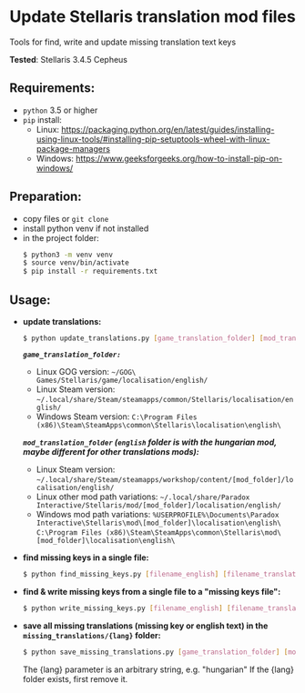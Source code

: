 # Update Stellaris translation mod files
Tools for find, write and update missing translation text keys

**Tested**: Stellaris 3.4.5 Cepheus

## Requirements:
- `python` 3.5 or higher
- `pip`
  install: 
  - Linux: https://packaging.python.org/en/latest/guides/installing-using-linux-tools/#installing-pip-setuptools-wheel-with-linux-package-managers
  - Windows: https://www.geeksforgeeks.org/how-to-install-pip-on-windows/

## Preparation:

- copy files or `git clone`
- install python venv if not installed
- in the project folder:
  ```bash
  $ python3 -m venv venv
  $ source venv/bin/activate
  $ pip install -r requirements.txt
  ```

## Usage:

- **update translations:**
  ```bash
  $ python update_translations.py [game_translation_folder] [mod_translation_folder]
  ```
  ***`game_translation_folder:`*** 
  - Linux GOG version: `~/GOG\ Games/Stellaris/game/localisation/english/`
  - Linux Steam version: `~/.local/share/Steam/steamapps/common/Stellaris/localisation/english/`
  - Windows Steam version: `C:\Program Files (x86)\Steam\SteamApps\common\Stellaris\localisation\english\`
  
  ***`mod_translation_folder` (`english` folder is with the hungarian mod, maybe different for other translations mods):***
  - Linux Steam version: `~/.local/share/Steam/steamapps/workshop/content/[mod_folder]/localisation/english/`
  - Linux other mod path variations: 
    `~/.local/share/Paradox Interactive/Stellaris/mod/[mod_folder]/localisation/english/`
  - Windows mod path variations: 
    `%USERPROFILE%\Documents\Paradox Interactive\Stellaris\mod\[mod_folder]\localisation\english\`
    `C:\Program Files (x86)\Steam\SteamApps\common\Stellaris\mod\[mod_folder]\localisation\english\`


- **find missing keys in a single file:**
  ```bash
  $ python find_missing_keys.py [filename_english] [filename_translated]
  ```

- **find & write missing keys from a single file to a "missing keys file":**
  ```bash
  $ python write_missing_keys.py [filename_english] [filename_translated] [filename_missing_keys]
  ```

- **save all missing translations (missing key or english text) in the `missing_translations/{lang}` folder:**
  ```bash
  $ python save_missing_translations.py [game_translation_folder] [mod_translation_folder] [lang]
  ```
  The {lang} parameter is an arbitrary string, e.g. "hungarian"
  If the {lang} folder exists, first remove it.

